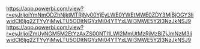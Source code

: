 https://app.powerbi.com/view?r=eyJrIjoiYmNmODZhNjktMTRjNy00YjEyLWE0YWEtMWE0ZDY3MjBjOGY3IiwidCI6Ijg2ZTYyYjMwLTU5ODItNGYzMi04YTYxLWI3MWE5Y2I3NzJkNSJ9
https://app.powerbi.com/view?r=eyJrIjoiZmUyNGM5M2EtYzAxZS00NTI1LWI2MmUtMzRjMzBlZjJmNzM3IiwidCI6Ijg2ZTYyYjMwLTU5ODItNGYzMi04YTYxLWI3MWE5Y2I3NzJkNSJ9
